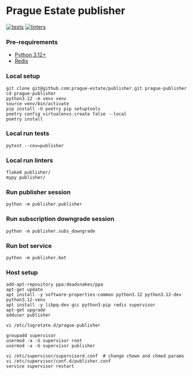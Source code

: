 # Prague Estate publisher

[![tests](https://github.com/prague-estate/publisher/actions/workflows/tests.yml/badge.svg?branch=main)](https://github.com/prague-estate/publisher/actions/workflows/tests.yml)
[![linters](https://github.com/prague-estate/publisher/actions/workflows/linters.yml/badge.svg?branch=main)](https://github.com/prague-estate/publisher/actions/workflows/linters.yml)

### Pre-requirements
- [Python 3.12+](https://www.python.org/downloads/)
- [Redis](https://redis.io/docs/getting-started/installation/)


### Local setup
```shell
git clone git@github.com:prague-estate/publisher.git prague-publisher
cd prague-publisher
python3.12 -m venv venv
source venv/bin/activate
pip install -U poetry pip setuptools
poetry config virtualenvs.create false --local
poetry install
```

### Local run tests
```shell
pytest --cov=publisher
```

### Local run linters
```shell
flake8 publisher/
mypy publisher/
```

### Run publisher session
```shell
python -m publisher.publisher
```

### Run subscription downgrade session
```shell
python -m publisher.subs_downgrade
```

### Run bot service
```shell
python -m publisher.bot
```


### Host setup
```shell
add-apt-repository ppa:deadsnakes/ppa
apt-get update
apt install -y software-properties-common python3.12 python3.12-dev python3.12-venv 
apt install -y libpq-dev gcc python3-pip redis supervisor
apt-get upgrade
adduser publisher

vi /etc/logrotate.d/prague-publisher

groupadd supervisor
usermod -a -G supervisor root
usermod -a -G supervisor publisher

vi /etc/supervisor/supervisord.conf  # change chown and chmod params
vi /etc/supervisor/conf.d/publisher.conf
service supervisor restart


```

